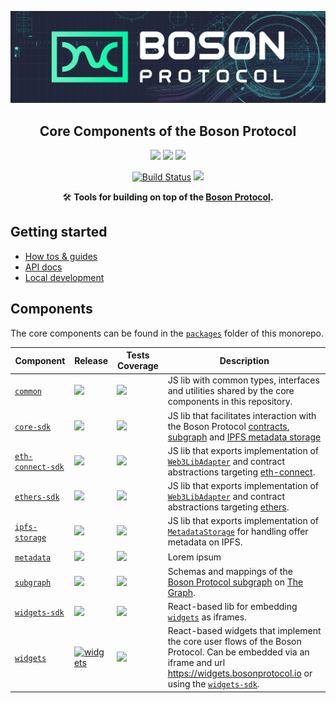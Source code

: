 [![banner](docs/assets/banner.png)](https://bosonprotocol.io)

<h2 align="center">Core Components of the Boson Protocol</h2>

<div align="center">

<a href="">![](https://img.shields.io/badge/license-Apache--2.0-brightgreen?style=flat-square)</a>
<a href="https://discord.com/invite/QSdtKRaap6">![](https://img.shields.io/badge/Chat%20on-Discord-%235766f2?style=flat-square)</a>
<a href="https://twitter.com/BosonProtocol">![](https://img.shields.io/twitter/follow/BosonProtocol?style=social)</a>

<a href="https://github.com/bosonprotocol/core-components/actions/workflows/ci.yaml">[![Build Status](https://github.com/bosonprotocol/core-components/actions/workflows/ci.yaml/badge.svg)](https://github.com/bosonprotocol/core-components/actions/workflows/ci.yaml)</a>
![](https://img.shields.io/badge/Coverage-18%25-F2C572.svg?prefix=$coverage$)

</div align="center">

<div align="center">

🛠️ **Tools for building on top of the [Boson Protocol](https://bosonprotocol.io).**

</div>

## Getting started

- [How tos & guides]()
- [API docs](docs/README.md)
- [Local development](docs/local-development.md)

## Components

The core components can be found in the [`packages`](/packages) folder of this monorepo.

| Component | Release | Tests Coverage | Description |
| ---- | ---- | -------- | -------- |
| [`common`](/packages/common/README.md) | ![](https://img.shields.io/badge/npm-0.0.0-blue?style=flat-square) | ![](https://img.shields.io/badge/Coverage-34%25-red.svg?prefix=$common-summary$) | JS lib with common types, interfaces and utilities shared by the core components in this repository. |
| [`core-sdk`](/packages/core-sdk/README.md) | ![](https://img.shields.io/badge/npm-0.0.0-blue?style=flat-square) | ![](https://img.shields.io/badge/Coverage-0%25-red.svg?prefix=$core-sdk-summary$) | JS lib that facilitates interaction with the Boson Protocol [contracts](https://github.com/bosonprotocol/boson-protocol-contracts), [subgraph](/packages/subgraph/README.md) and [IPFS metadata storage](/packages/ipfs-storage/README.md) |
| [`eth-connect-sdk`](/packages/eth-connect-sdk/README.md) | ![](https://img.shields.io/badge/npm-0.0.0-blue?style=flat-square) | ![](https://img.shields.io/badge/Coverage-0%25-red.svg?prefix=$eth-connect-sdk-summary$) | JS lib that exports implementation of [`Web3LibAdapter`](/packages/eth-connect-sdk/src/eth-connect-adapter.ts) and contract abstractions targeting [eth-connect](https://github.com/decentraland/eth-connect). |
| [`ethers-sdk`](/packages/ethers-sdk/src/ethers-adapter.ts) | ![](https://img.shields.io/badge/npm-0.0.0-blue?style=flat-square) | ![](https://img.shields.io/badge/Coverage-0%25-red.svg?prefix=$ethers-sdk-summary$) | JS lib that exports implementation of [`Web3LibAdapter`](/packages/ethers-sdk/src/ethers-adapter.ts) and contract abstractions targeting [ethers](https://github.com/ethers-io/ethers.js). |
| [`ipfs-storage`](/packages/ipfs-storage/README.md) | ![](https://img.shields.io/badge/npm-0.0.0-blue?style=flat-square) | ![](https://img.shields.io/badge/Coverage-0%25-red.svg?prefix=$ipfs-storage-summary$) | JS lib that exports implementation of [`MetadataStorage`](/packages/ipfs-storage/src/ipfs.ts) for handling offer metadata on IPFS. |
| [`metadata`](/packages/metadata/README.md) | ![](https://img.shields.io/badge/npm-0.0.0-blue?style=flat-square) | ![](https://img.shields.io/badge/Coverage-83%25-green.svg?prefix=$metadata-summary$) | Lorem ipsum |
| [`subgraph`](/packages/subgraph/README.md) | ![](https://img.shields.io/badge/The%20Graph-Hosted-blueviolet?style=flat-square) | ![](https://img.shields.io/badge/Coverage-0%25-lightgrey.svg?prefix=$subgraph-summary$) | Schemas and mappings of the [Boson Protocol subgraph]() on [The Graph](https://thegraph.com/en/). |
| [`widgets-sdk`](/packages/widgets-sdk/README.md) | ![](https://img.shields.io/badge/npm-0.0.0-blue?style=flat-square) | ![](https://img.shields.io/badge/Coverage-0%25-lightgrey.svg?prefix=$widgets-sdk-summary$) | React-based lib for embedding [`widgets`](/packages/widgets/README.md) as iframes. |
| [`widgets`](/packages/widgets/README.md) | [![widgets](https://img.shields.io/badge/url-widgets-green)](https://widgets.bosonprotocol.io) |  ![](https://img.shields.io/badge/Coverage-0%25-lightgrey.svg?prefix=$widgets-summary$) |React-based widgets that implement the core user flows of the Boson Protocol. Can be embedded via an iframe and url https://widgets.bosonprotocol.io or using the [`widgets-sdk`](/packages/widgets-sdk/README.md). |
